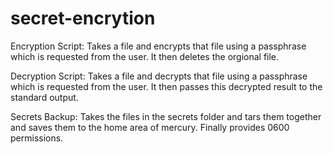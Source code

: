 # secret-encrytion

Encryption Script:
Takes a file and encrypts that file using a passphrase which is requested from the user.
It then deletes the orgional file.

Decryption Script:
Takes a file and decrypts that file using a passphrase which is requested from the user.
It then passes this decrypted result to the standard output.

Secrets Backup:
Takes the files in the secrets folder and tars them together and saves them to the home area of mercury.
Finally provides 0600 permissions.

